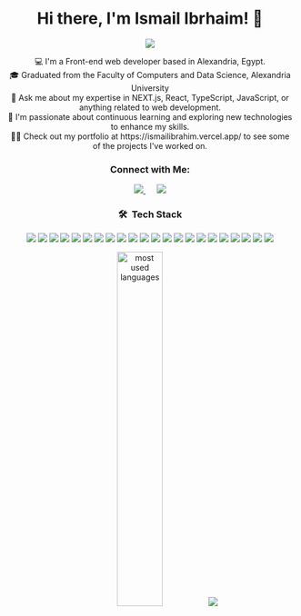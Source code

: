 <h1 align="center">Hi there, I'm Ismail Ibrhaim! 👋</h1>

<p align="center">
  <a href="https://github.com/DenverCoder1/readme-typing-svg">
    <img src="https://readme-typing-svg.herokuapp.com/?lines=Front-End%20Web%20Developer&font=Fira%20Code&center=true&width=440&height=45&color=f75c7e&vCenter=true&size=30">
  </a>
</p>

<p align="center">
💻 I'm a Front-end web developer based in Alexandria, Egypt.<br>
🎓 Graduated from the Faculty of Computers and Data Science, Alexandria University<br>
💬 Ask me about my expertise in NEXT.js, React, TypeScript, JavaScript, or anything related to web development.<br>
🤖 I'm passionate about continuous learning and exploring new technologies to enhance my skills.<br>
👨‍💻 Check out my portfolio at https://ismailibrahim.vercel.app/ to see some of the projects I've worked on.<br>

</p>

<h3 align="center">Connect with Me:</h3>

<p align="center">
 <a href="https://linkedin.com/in/ismail-ibrahim-i11">
   <img src="https://img.shields.io/badge/Ismail%20Ibrhaim-0077B5?style=for-the-badge&logo=linkedin&logoColor=white&color=0a66c2"/>
 </a>&nbsp;&nbsp;&nbsp;&nbsp;
 <a href="https://wa.me/+201064196268">
   <img src="https://img.shields.io/badge/-Ismail%20Ibrhaim-0077B5?&color=25d366&style=for-the-badge&logo=Whatsapp&logoColor=white"/>
 </a>
</p>

<h3 align="center">🛠 &nbsp;Tech Stack</h3>

<p align="center">
  <img src="https://img.shields.io/badge/-NEXT.js-05122A?style=flat&logo=next.js">
  <img src="https://img.shields.io/badge/-React-05122A?style=flat&logo=react">
  <img src="https://img.shields.io/badge/-Redux-05122A?style=flat&logo=Redux&logoColor=764abc">
  <img src="https://img.shields.io/badge/-TypeScript-05122A?style=flat&logo=TypeScript">
  <img src="https://img.shields.io/badge/-JavaScript-05122A?style=flat&logo=javascript">
  <img src="https://img.shields.io/badge/-Strapi-05122A?style=flat&logo=strapi&logoColor=1d1b84">
  <img src="https://img.shields.io/badge/-Prisma-05122A?style=flat&logo=prisma&logoColor=007ACC">
  <img src="https://img.shields.io/badge/-MongoDB-05122A?style=flat&logo=mongodb&">
  <img src="https://img.shields.io/badge/-HTML-05122A?style=flat&logo=HTML5">
  <img src="https://img.shields.io/badge/-CSS-05122A?style=flat&logo=CSS3&logoColor=1572B6">
  <img src="https://img.shields.io/badge/-Sass-05122A?style=flat&logo=sass">
  <img src="https://img.shields.io/badge/-Bootstrap-05122A?style=flat&logo=bootstrap&logoColor=563D7C">
  <img src="https://img.shields.io/badge/-Tailwind%20CSS-05122A?style=flat&logo=TailwindCSS">
  <img src="https://img.shields.io/badge/-Headless%20UI-05122A?style=flat&logo=HeadlessUI">
  <img src="https://img.shields.io/badge/-MUI-05122A?style=flat&logo=mui">
  <img src="https://img.shields.io/badge/-Chakra%20UI-05122A?style=flat&logo=ChakraUI">
  <img src="https://img.shields.io/badge/-Shadcn%20UI-05122A?style=flat&logo=shadcnui">
  <img src="https://img.shields.io/badge/-PrimeReact-05122A?style=flat&logo=primereact">
  <img src="https://img.shields.io/badge/-npm-05122A?style=flat&logo=npm">
  <img src="https://img.shields.io/badge/-Git-05122A?style=flat&logo=git">
  <img src="https://img.shields.io/badge/-GitHub-05122A?style=flat&logo=github">
  <img src="https://img.shields.io/badge/-Visual%20Studio%20Code-05122A?style=flat&logo=visual-studio-code&logoColor=007ACC">
</p>

<div align="center">
  <img src="https://github-readme-stats.vercel.app/api/top-langs?username=1IsmailIbrahim&show_icons=true&locale=en&layout=compact&theme=react&size=30" width="40%" alt="most used languages">&nbsp;&nbsp;&nbsp;&nbsp;
  <img src="https://komarev.com/ghpvc/?username=1IsmailIbrahim&style=for-the-badge&size=30">
</div>
